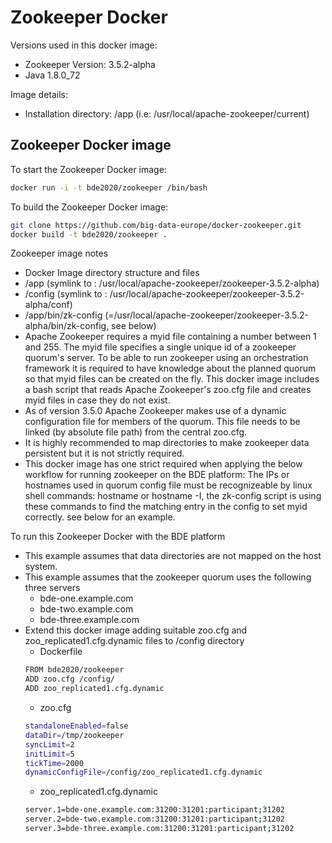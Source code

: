 # Zookeeper Docker

Versions used in this docker image:
* Zookeeper Version: 3.5.2-alpha
* Java 1.8.0_72
 
Image details:
* Installation directory: /app (i.e: /usr/local/apache-zookeeper/current)

## Zookeeper Docker image

To start the Zookeeper Docker image:

 ```bash
docker run -i -t bde2020/zookeeper /bin/bash
```
To build the Zookeeper Docker image:

 ```bash
git clone https://github.com/big-data-europe/docker-zookeeper.git
docker build -t bde2020/zookeeper .
```

Zookeeper image notes
 * Docker Image directory structure and files
  * /app (symlink to : /usr/local/apache-zookeeper/zookeeper-3.5.2-alpha)
  * /config (symlink to : /usr/local/apache-zookeeper/zookeeper-3.5.2-alpha/conf)
  * /app/bin/zk-config (=/usr/local/apache-zookeeper/zookeeper-3.5.2-alpha/bin/zk-config, see below)
 * Apache Zookeeper requires a myid file containing a number between 1 and 255. The myid file specifies a single unique id of a zookeeper quorum's server. To be able to run zookeeper using an orchestration framework it is required to have knowledge about the planned quorum so that myid files can be created on the fly. This docker image includes a bash script that reads Apache Zookeeper's zoo.cfg file and creates myid files in case they do not exist. 
 * As of version 3.5.0 Apache Zookeeper makes use of a dynamic configuration file for members of the quorum. This file needs to be linked (by absolute file path) from the central zoo.cfg.
 * It is highly recommended to map directories to make zookeeper data persistent but it is not strictly required.
 * This docker image has one strict required when applying the below workflow for running zookeeper on the BDE platform: The IPs or hostnames used in quorum config file must be recognizeable by linux shell commands: hostname or hostname -I, the zk-config script is using these commands to find the matching entry in the config to set myid correctly. see below for an example.
 
To run this Zookeeper Docker with the BDE platform

* This example assumes that data directories are not mapped on the host system.
* This example assumes that the zookeeper quorum uses the following three servers
  * bde-one.example.com
  * bde-two.example.com
  * bde-three.example.com
* Extend this docker image adding suitable zoo.cfg and zoo_replicated1.cfg.dynamic files to /config directory
  * Dockerfile
  ```bash
  FROM bde2020/zookeeper
  ADD zoo.cfg /config/
  ADD zoo_replicated1.cfg.dynamic
  ```
  * zoo.cfg
  ```bash
  standaloneEnabled=false
  dataDir=/tmp/zookeeper
  syncLimit=2
  initLimit=5
  tickTime=2000
  dynamicConfigFile=/config/zoo_replicated1.cfg.dynamic
  ```
  * zoo_replicated1.cfg.dynamic
  ```bash
  server.1=bde-one.example.com:31200:31201:participant;31202
  server.2=bde-two.example.com:31200:31201:participant;31202
  server.3=bde-three.example.com:31200:31201:participant;31202
  ```
